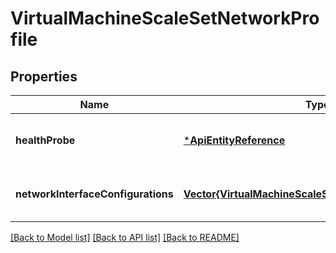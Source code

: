 # VirtualMachineScaleSetNetworkProfile


## Properties
Name | Type | Description | Notes
------------ | ------------- | ------------- | -------------
**healthProbe** | [***ApiEntityReference**](ApiEntityReference.md) |  | [optional] [default to nothing]
**networkInterfaceConfigurations** | [**Vector{VirtualMachineScaleSetNetworkConfiguration}**](VirtualMachineScaleSetNetworkConfiguration.md) | The list of network configurations. | [optional] [default to nothing]


[[Back to Model list]](../README.md#models) [[Back to API list]](../README.md#api-endpoints) [[Back to README]](../README.md)


